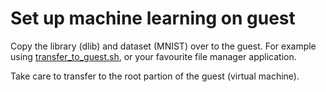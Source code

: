 # Set up machine learning on guest
Copy the library (dlib) and dataset (MNIST) over to the guest. For example using [transfer\_to\_guest.sh](transfer_to_guest), or your favourite file manager application.

Take care to transfer to the root partion of the guest (virtual machine).

